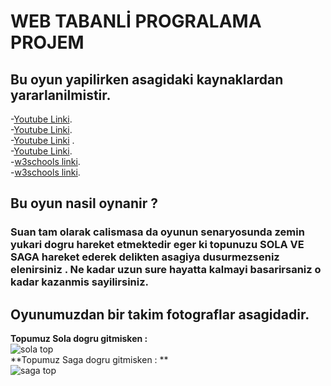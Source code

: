 # WEB TABANLİ PROGRALAMA PROJEM  
## Bu oyun yapilirken asagidaki kaynaklardan yararlanilmistir.  
-[Youtube Linki]( https://www.youtube.com/watch?v=hHwxdPIUUBo&t=9297s ).  
-[Youtube Linki]( https://www.youtube.com/watch?v=-ei7CLxoOVU&t=5s ).  
-[Youtube Linki](  https://www.youtube.com/watch?v=bG2BmmYr9NQ&t=66s) .  
-[Youtube Linki]( https://www.youtube.com/watch?v=lvzzdwBorG4 ).   
-[w3schools linki](https://www.w3schools.com/graphics/game_intro.asp  ).  
-[w3schools linki]( https://www.w3schools.com/graphics/canvas_intro.asp ).  
## Bu oyun nasil oynanir ?  
### Suan tam olarak calismasa da oyunun senaryosunda zemin yukari dogru hareket etmektedir eger ki topunuzu SOLA VE SAGA hareket ederek delikten asagiya dusurmezseniz elenirsiniz . Ne kadar uzun sure hayatta kalmayi basarirsaniz o kadar kazanmis sayilirsiniz.
## Oyunumuzdan bir takim fotograflar asagidadir.  
**Topumuz Sola dogru gitmisken :**  
![sola top](url=https://www.hizliresim.com/gxl5b09][img]https://i.hizliresim.com/gxl5b09.PNG[/img][/url)  
**Topumuz Saga dogru gitmisken : **  
![saga top](url=https://www.hizliresim.com/a07ytj8][img]https://i.hizliresim.com/a07ytj8.PNG[/img][/url)
